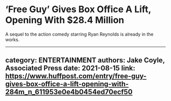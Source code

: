 # ‘Free Guy’ Gives Box Office A Lift, Opening With $28.4 Million

A sequel to the action comedy starring Ryan Reynolds is already in the works.

---
category: ENTERTAINMENT
authors: Jake Coyle, Associated Press
date: 2021-08-15
link: https://www.huffpost.com/entry/free-guy-gives-box-office-a-lift-opening-with-284m_n_611953e0e4b0454ed70ecf50
---
